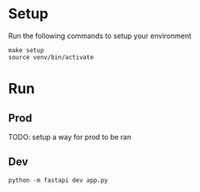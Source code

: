 # Setup
Run the following commands to setup your environment
```
make setup
source venv/bin/activate
```

# Run
## Prod
TODO: setup a way for prod to be ran
## Dev
```
python -m fastapi dev app.py
```
